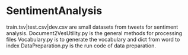 # SentimentAnalysis
train.tsv|test.csv|dev.csv are small datasets from tweets for sentiment analysis.
Document2VesUtility.py is the general methods for processing files
Vocabulary.py is to generate the vocabulary and dict from word to index
DataPreparation.py is the run code of data preparation.



